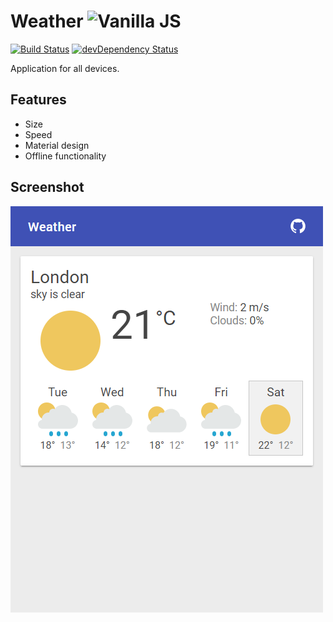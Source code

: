 # Weather ![Vanilla JS](http://vanilla-js.com/assets/button.png)

[![Build Status](https://img.shields.io/travis/com/alik0211/weather/master.svg?style=flat-square)](https://travis-ci.com/alik0211/weather)
[![devDependency Status](https://img.shields.io/david/dev/alik0211/weather.svg?label=devDeps&style=flat-square)](https://david-dm.org/alik0211/weather?type=dev)

Application for all devices.

## Features
- Size
- Speed
- Material design
- Offline functionality

## Screenshot
![Screenshot](screenshot.png)
